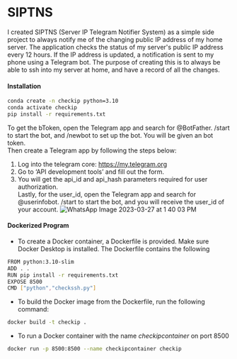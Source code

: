 # SIPTNS 
I created SIPTNS (Server IP Telegram Notifier System) as a simple side project to always notify me of the changing public IP address of my home server. 
The application checks the status of my server's public IP address every 12 hours. If the IP address is updated, a notification is sent to my phone using a Telegram bot. The purpose of creating this is to always be able to ssh into my server at home, and have a record of all the changes. 

#### Installation 
```bash
conda create -n checkip python=3.10
conda activate checkip 
pip install -r requirements.txt
```

To get the bToken, open the Telegram app and search for @BotFather. /start to start the bot, and /newbot to set up the bot. You will be given an bot token.  
Then create a Telegram app by following the steps below: 
1. Log into the telegram core: https://my.telegram.org
2. Go to ‘API development tools’ and fill out the form.
3. You will get the api_id and api_hash parameters required for user authorization.  
Lastly, for the user_id, open the Telegram app and search for @userinfobot. /start to start the bot, and you will receive the user_id of your account. 
![WhatsApp Image 2023-03-27 at 1 40 03 PM](https://user-images.githubusercontent.com/40188935/227904348-3516b301-f566-4d54-b68d-8f0029f0f099.jpeg)

#### Dockerized Program
- To create a Docker container, a Dockerfile is provided. Make sure Docker Desktop is installed. The Dockerfile contains the following 
```bash
FROM python:3.10-slim 
ADD . .
RUN pip install -r requirements.txt
EXPOSE 8500 
CMD ["python","checkssh.py"]
```

- To build the Docker image from the Dockerfile, run the following command: 
```bash
docker build -t checkip . 
```

- To run a Docker container with the name *checkipcontainer* on port 8500
```bash
docker run -p 8500:8500 --name checkipcontainer checkip
```
